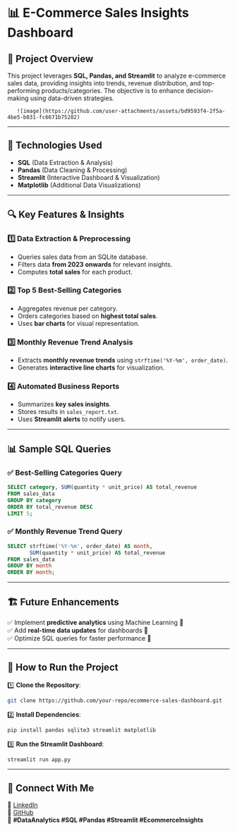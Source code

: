 # 📊 E-Commerce Sales Insights Dashboard

## 🚀 Project Overview
This project leverages **SQL, Pandas, and Streamlit** to analyze e-commerce sales data, providing insights into trends, revenue distribution, and top-performing products/categories. The objective is to enhance decision-making using data-driven strategies.

       ![image](https://github.com/user-attachments/assets/bd9593f4-2f5a-4be5-b031-fc6671b75282)

---

## 📂 Technologies Used
- **SQL** (Data Extraction & Analysis)
- **Pandas** (Data Cleaning & Processing)
- **Streamlit** (Interactive Dashboard & Visualization)
- **Matplotlib** (Additional Data Visualizations)

---

## 🔍 Key Features & Insights

### 1️⃣ Data Extraction & Preprocessing
- Queries sales data from an SQLite database.
- Filters data **from 2023 onwards** for relevant insights.
- Computes **total sales** for each product.

### 2️⃣ Top 5 Best-Selling Categories
- Aggregates revenue per category.
- Orders categories based on **highest total sales**.
- Uses **bar charts** for visual representation.

### 3️⃣ Monthly Revenue Trend Analysis
- Extracts **monthly revenue trends** using `strftime('%Y-%m', order_date)`.
- Generates **interactive line charts** for visualization.

### 4️⃣ Automated Business Reports
- Summarizes **key sales insights**.
- Stores results in `sales_report.txt`.
- Uses **Streamlit alerts** to notify users.

---

## 📊 Sample SQL Queries

### ✅ Best-Selling Categories Query
```sql
SELECT category, SUM(quantity * unit_price) AS total_revenue
FROM sales_data
GROUP BY category
ORDER BY total_revenue DESC
LIMIT 5;
```

### ✅ Monthly Revenue Trend Query
```sql
SELECT strftime('%Y-%m', order_date) AS month,
       SUM(quantity * unit_price) AS total_revenue
FROM sales_data
GROUP BY month
ORDER BY month;
```

---

## 🏗️ Future Enhancements
✅ Implement **predictive analytics** using Machine Learning 🤖  
✅ Add **real-time data updates** for dashboards 🔄  
✅ Optimize SQL queries for faster performance 🚀

---

## 📎 How to Run the Project
1️⃣ **Clone the Repository**:  
```sh
git clone https://github.com/your-repo/ecommerce-sales-dashboard.git
```

2️⃣ **Install Dependencies**:  
```sh
pip install pandas sqlite3 streamlit matplotlib
```

3️⃣ **Run the Streamlit Dashboard**:  
```sh
streamlit run app.py
```

---

## 🌟 Connect With Me
🚀 [LinkedIn](https://www.linkedin.com/in/your-profile)  
📂 [GitHub](https://github.com/your-repo)  
💬 **#DataAnalytics #SQL #Pandas #Streamlit #EcommerceInsights**

